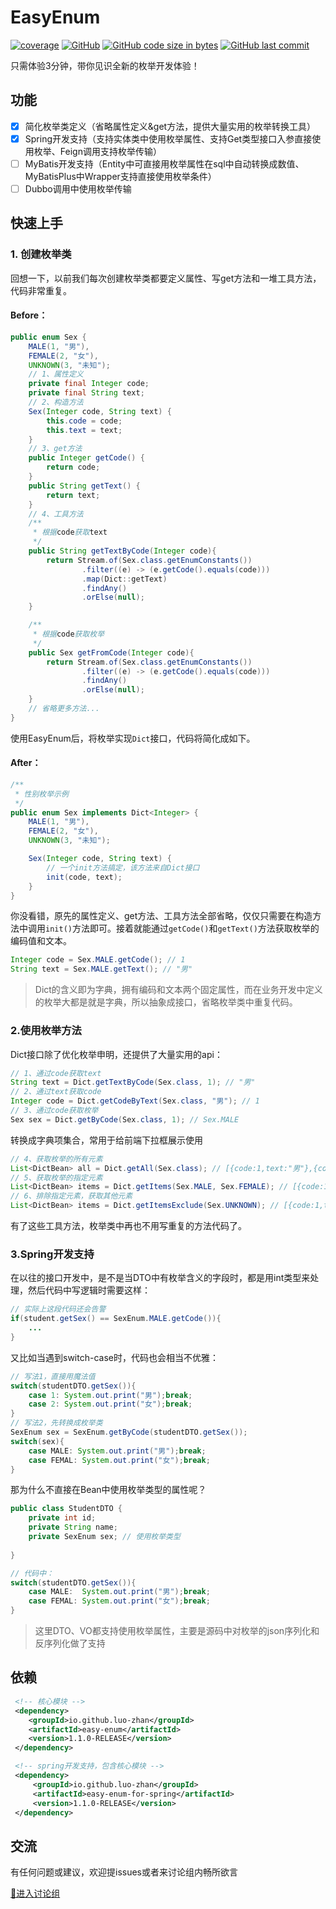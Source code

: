 # EasyEnum
[![coverage](https://img.shields.io/badge/coverage-100%25-red)]()
[![GitHub](https://img.shields.io/github/license/luo-zhan/EasyEnum)](http://opensource.org/licenses/apache-2-0)
[![GitHub code size in bytes](https://img.shields.io/github/languages/code-size/luo-zhan/EasyEnum)]()
[![GitHub last commit](https://img.shields.io/github/last-commit/luo-zhan/EasyEnum?label=Last%20commit)]()

只需体验3分钟，带你见识全新的枚举开发体验！

## 功能
- [x] 简化枚举类定义（省略属性定义&get方法，提供大量实用的枚举转换工具）
- [x] Spring开发支持（支持实体类中使用枚举属性、支持Get类型接口入参直接使用枚举、Feign调用支持枚举传输）
- [ ] MyBatis开发支持（Entity中可直接用枚举属性在sql中自动转换成数值、MyBatisPlus中Wrapper支持直接使用枚举条件）
- [ ] Dubbo调用中使用枚举传输

## 快速上手

### 1. 创建枚举类

回想一下，以前我们每次创建枚举类都要定义属性、写get方法和一堆工具方法，代码非常重复。
#### Before：
```java
public enum Sex {
    MALE(1, "男"),
    FEMALE(2, "女"),
    UNKNOWN(3, "未知");
    // 1、属性定义
    private final Integer code;
    private final String text;
    // 2、构造方法
    Sex(Integer code, String text) {
        this.code = code;
        this.text = text;
    }
    // 3、get方法
    public Integer getCode() {
        return code;
    }
    public String getText() {
        return text;
    }
    // 4、工具方法
    /**
     * 根据code获取text
     */
    public String getTextByCode(Integer code){
        return Stream.of(Sex.class.getEnumConstants())
                .filter((e) -> (e.getCode().equals(code)))
                .map(Dict::getText)
                .findAny()
                .orElse(null);
    }

    /**
     * 根据code获取枚举
     */
    public Sex getFromCode(Integer code){
        return Stream.of(Sex.class.getEnumConstants())
                .filter((e) -> (e.getCode().equals(code)))
                .findAny()
                .orElse(null);
    }
    // 省略更多方法...
}
```

使用EasyEnum后，将枚举实现`Dict`接口，代码将简化成如下。
#### After：
```java
/**
 * 性别枚举示例
 */
public enum Sex implements Dict<Integer> {
    MALE(1, "男"),
    FEMALE(2, "女"),
    UNKNOWN(3, "未知");

    Sex(Integer code, String text) {
        // 一个init方法搞定，该方法来自Dict接口
        init(code, text);
    }
}
```
你没看错，原先的属性定义、get方法、工具方法全部省略，仅仅只需要在构造方法中调用`init()`方法即可。接着就能通过`getCode()`和`getText()`方法获取枚举的编码值和文本。
```java
Integer code = Sex.MALE.getCode(); // 1
String text = Sex.MALE.getText(); // "男"
```

> Dict的含义即为字典，拥有编码和文本两个固定属性，而在业务开发中定义的枚举大都是就是字典，所以抽象成接口，省略枚举类中重复代码。

### 2.使用枚举方法
Dict接口除了优化枚举申明，还提供了大量实用的api：
```java
// 1、通过code获取text
String text = Dict.getTextByCode(Sex.class, 1); // "男"
// 2、通过text获取code
Integer code = Dict.getCodeByText(Sex.class, "男"); // 1
// 3、通过code获取枚举
Sex sex = Dict.getByCode(Sex.class, 1); // Sex.MALE
```
转换成字典项集合，常用于给前端下拉框展示使用
```java
// 4、获取枚举的所有元素
List<DictBean> all = Dict.getAll(Sex.class); // [{code:1,text:"男"},{code:2,text:"女"},{code:3,text:"未知"}]
// 5、获取枚举的指定元素
List<DictBean> items = Dict.getItems(Sex.MALE, Sex.FEMALE); // [{code:1,text:"男"},{code:2,text:"女"}]
// 6、排除指定元素，获取其他元素
List<DictBean> items = Dict.getItemsExclude(Sex.UNKNOWN); // [{code:1,text:"男"},{code:2,text:"女"}]
```
有了这些工具方法，枚举类中再也不用写重复的方法代码了。

### 3.Spring开发支持
在以往的接口开发中，是不是当DTO中有枚举含义的字段时，都是用int类型来处理，然后代码中写逻辑时需要这样：
```java
// 实际上这段代码还会告警
if(student.getSex() == SexEnum.MALE.getCode()){
    ...
}
```
又比如当遇到switch-case时，代码也会相当不优雅：
```java
// 写法1，直接用魔法值
switch(studentDTO.getSex()){
    case 1: System.out.print("男");break;
    case 2: System.out.print("女");break;
}
// 写法2，先转换成枚举类
SexEnum sex = SexEnum.getByCode(studentDTO.getSex());
switch(sex){
    case MALE: System.out.print("男");break;
    case FEMAL: System.out.print("女");break;
}
```
那为什么不直接在Bean中使用枚举类型的属性呢？
```java
public class StudentDTO {
    private int id;
    private String name;
    private SexEnum sex; // 使用枚举类型
    
}

// 代码中：
switch(studentDTO.getSex()){
    case MALE:  System.out.print("男");break;
    case FEMAL: System.out.print("女");break;
}
```
> 这里DTO、VO都支持使用枚举属性，主要是源码中对枚举的json序列化和反序列化做了支持
## 依赖
   ```xml
    <!-- 核心模块 -->
    <dependency>
       <groupId>io.github.luo-zhan</groupId>
       <artifactId>easy-enum</artifactId>
       <version>1.1.0-RELEASE</version>
    </dependency>

    <!-- spring开发支持，包含核心模块 -->
    <dependency>
        <groupId>io.github.luo-zhan</groupId>
        <artifactId>easy-enum-for-spring</artifactId>
        <version>1.1.0-RELEASE</version>
    </dependency>
   ```

## 交流

有任何问题或建议，欢迎提issues或者来讨论组内畅所欲言

[💬进入讨论组](https://github.com/luo-zhan/EasyEnum/discussions)
